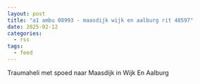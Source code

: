 ```yaml
---
layout: post
title: "a1 ambu 08993 - maasdijk wijk en aalburg rit 48597"
date: 2025-02-12
categories: 
  - rss
tags: 
  - feed
---
```


Traumaheli met spoed naar Maasdijk in Wijk En Aalburg

